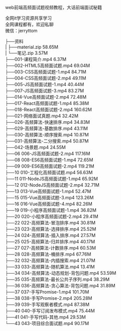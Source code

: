 web前端高频面试题视频教程，大话前端面试秘籍

全网it学习资源共享学习<br>全网课程都有，欢迎私聊<br>微信：jerryttom<br>

├──资料<br> | ├──material.zip 58.65M<br> | └──笔记.zip 3.57M<br> ├──001-课程简介.mp4 6.37M<br> ├──002-HTML5高频面试题.mp4 69.04M<br> ├──003-CSS高频面试题-1.mp4 84.71M<br> ├──004-CSS高频面试题-2.mp4 49.11M<br> ├──005-JS高频面试题-1.mp4 40.44M<br> ├──007-JS高频面试题-3.mp4 83.27M<br> ├──014-Vue高频面试题-2.mp4 72.48M<br> ├──017-React高频面试题-1.mp4 85.38M<br> ├──018-React高频面试题-2.mp4 160.62M<br> ├──021-网络面试真题.mp4 32.42M<br> ├──026-高频算法-快速排序.mp4 34.83M<br> ├──029-高频算法-基数排序.mp4 43.11M<br> ├──030-高频算法-顺序搜索.mp4 10.87M<br> ├──031-高频算法-二分搜索.mp4 50.87M<br> ├──042-场景题.mp4 24.55M<br> ├──06 006-JS高频面试题-2.mp4 117.16M<br> ├──08 008-ES6高频面试题-1.mp4 72.65M<br> ├──09 009-ES6高频面试题-2.mp4 119.21M<br> ├──10 010-工程化高频面试题.mp4 56.63M<br> ├──11 011-NodeJS高频面试题-1.mp4 65.92M<br> ├──12 012-NodeJS高频面试题-2.mp4 32.71M<br> ├──13 013-Vue高频面试题-1.mp4 52.47M<br> ├──15 015-Vue高频面试题-3.mp4 123.26M<br> ├──16 016-Vue高频面试题-4.mp4 82.26M<br> ├──19 019-小程序高频面试题-1.mp4 36.82M<br> ├──20 020-小程序高频面试题-2.mp4 29.41M<br> ├──22 022-高频算法-冒泡排序.mp4 30.81M<br> ├──23 023-高频算法-选择排序.mp4 25.52M<br> ├──24 024-高频算法-插入排序.mp4 27.57M<br> ├──25 025-高频算法-归并排序.mp4 40.17M<br> ├──27 027-高频算法-计数排序.mp4 60.53M<br> ├──28 028-高频算法-桶排序.mp4 67.76M<br> ├──32 032-高频算法-内插搜索.mp4 21.07M<br> ├──33 033-高频算法-随机算法.mp4 13.41M<br> ├──34 034-高频算法-动态规划-背包问题.mp4 53.59M<br> ├──35 035-高频算法-最长公共子序列.mp4 38.29M<br> ├──36 036-高频算法-贪心算法-背包问题.mp4 31.89M<br> ├──37 037-手写Promise-1.mp4 101.70M<br> ├──38 038-手写Promise-2.mp4 205.28M<br> ├──39 039-手写观察者模式.mp4 87.38M<br> ├──40 040-手写订阅发布模式.mp4 75.44M<br> ├──41 041-手写代码-其他.mp4 29.53M<br> └──43 043-项目综合面试题.mp4 90.17M